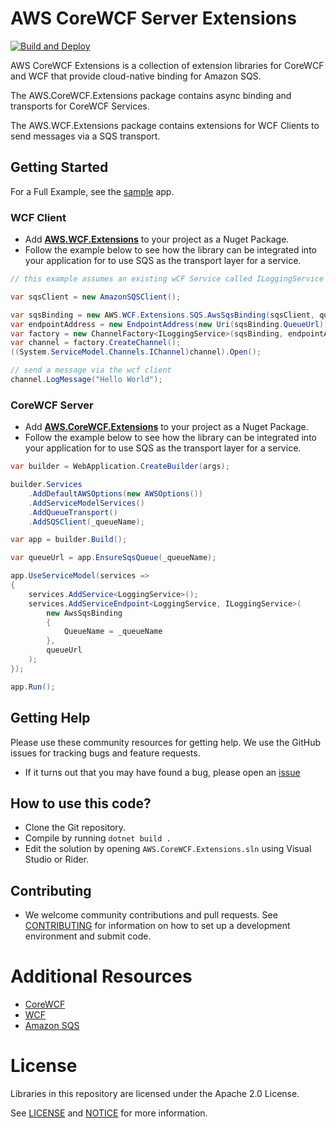 # AWS CoreWCF Server Extensions
[![Build and Deploy](https://github.com/aws/aws-corewcf-extensions/actions/workflows/build-and-deploy.yml/badge.svg)](https://github.com/aws/aws-corewcf-extensions/actions/workflows/build-and-deploy.yml)

AWS CoreWCF Extensions is a collection of extension libraries for CoreWCF and WCF that provide cloud-native binding for Amazon SQS.  

The AWS.CoreWCF.Extensions package contains async binding and transports for CoreWCF Services.

The AWS.WCF.Extensions package contains extensions for WCF Clients to send messages via a SQS transport.

## Getting Started

For a Full Example, see the [sample](./sample/README.md) app.
### WCF Client

* Add [**AWS.WCF.Extensions**](https://www.nuget.org/packages/AWS.WCF.Extensions) to your project as a Nuget Package.
* Follow the example below to see how the library can be integrated into your application for to use SQS as the transport layer for a service.

```csharp
// this example assumes an existing wCF Service called ILoggingService

var sqsClient = new AmazonSQSClient();

var sqsBinding = new AWS.WCF.Extensions.SQS.AwsSqsBinding(sqsClient, queueName);
var endpointAddress = new EndpointAddress(new Uri(sqsBinding.QueueUrl));
var factory = new ChannelFactory<ILoggingService>(sqsBinding, endpointAddress);
var channel = factory.CreateChannel();
((System.ServiceModel.Channels.IChannel)channel).Open();

// send a message via the wcf client
channel.LogMessage("Hello World");
```

### CoreWCF Server

* Add [**AWS.CoreWCF.Extensions**](https://www.nuget.org/packages/AWS.CoreWCF.Extensions) to your project as a Nuget Package.
* Follow the example below to see how the library can be integrated into your application for to use SQS as the transport layer for a service.

```csharp
var builder = WebApplication.CreateBuilder(args);

builder.Services
    .AddDefaultAWSOptions(new AWSOptions())
    .AddServiceModelServices()
    .AddQueueTransport()
    .AddSQSClient(_queueName);

var app = builder.Build();

var queueUrl = app.EnsureSqsQueue(_queueName);

app.UseServiceModel(services =>
{
    services.AddService<LoggingService>();
    services.AddServiceEndpoint<LoggingService, ILoggingService>(
        new AwsSqsBinding
        {
            QueueName = _queueName
        },
        queueUrl
    );
});

app.Run();
```

## Getting Help

Please use these community resources for getting help. We use the GitHub issues
for tracking bugs and feature requests.

* If it turns out that you may have found a bug,
  please open an [issue](https://github.com/aws/aws-corewcf-extensions/issues/new)
  
  
## How to use this code?
* Clone the Git repository.
* Compile by running `dotnet build .`
* Edit the solution by opening `AWS.CoreWCF.Extensions.sln` using Visual Studio or Rider.


## Contributing

* We welcome community contributions and pull requests. See
[CONTRIBUTING](./CONTRIBUTING.md) for information on how to set up a development
environment and submit code.

# Additional Resources
 
- [CoreWCF](https://github.com/CoreWCF/CoreWCF)
- [WCF](https://github.com/dotnet/wcf)
- [Amazon SQS](https://aws.amazon.com/sqs/)

# License

Libraries in this repository are licensed under the Apache 2.0 License.

See [LICENSE](./LICENSE) and [NOTICE](./NOTICE) for more information.  

